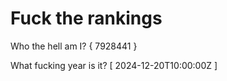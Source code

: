 # Fuck the rankings

Who the hell am I?
{ 7928441 }

What fucking year is it?
[ 2024-12-20T10:00:00Z ]
